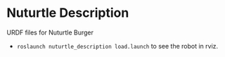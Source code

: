 # Nuturtle  Description
URDF files for Nuturtle Burger
* `roslaunch nuturtle_description load.launch` to see the robot in rviz.